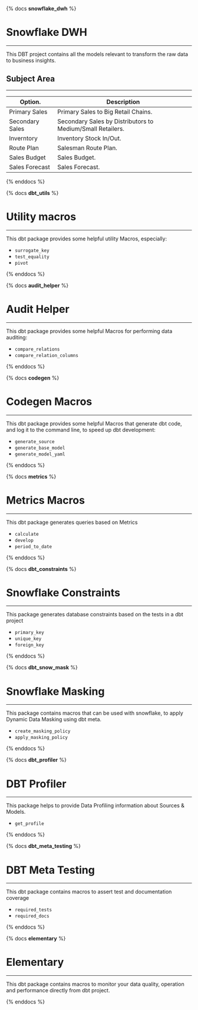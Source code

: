{% docs __snowflake_dwh__ %}

# Snowflake DWH
---
This DBT project contains all the models relevant to transform the raw data to business insights.

## Subject Area
---
| Option.         | Description |
| --------------- | ----------- |
| Primary Sales   | Primary Sales to Big Retail Chains. |
| Secondary Sales | Secondary Sales by Distributors to Medium/Small Retailers. |
| Inverntory      | Inventory Stock In/Out. |
| Route Plan      | Salesman Route Plan. |
| Sales Budget    | Sales Budget. |
| Sales Forecast  | Sales Forecast. |

{% enddocs %}


{% docs __dbt_utils__ %}

# Utility macros
---
This dbt package provides some helpful utility Macros, especially:
- `surrogate_key`
- `test_equality`
- `pivot`

{% enddocs %}


{% docs __audit_helper__ %}

# Audit Helper
---
This dbt package provides some helpful Macros for performing data auditing:
- `compare_relations`
- `compare_relation_columns`

{% enddocs %}


{% docs __codegen__ %}

# Codegen Macros
---
This dbt package provides some helpful Macros that generate dbt code, and log it to the command line, to speed up dbt development:
- `generate_source`
- `generate_base_model`
- `generate_model_yaml`

{% enddocs %}


{% docs __metrics__ %}

# Metrics Macros
---
This dbt package generates queries based on Metrics
- `calculate`
- `develop`
- `period_to_date`

{% enddocs %}


{% docs __dbt_constraints__ %}

# Snowflake Constraints
---
This package generates database constraints based on the tests in a dbt project
- `primary_key`
- `unique_key`
- `foreign_key`

{% enddocs %}


{% docs __dbt_snow_mask__ %}

# Snowflake Masking
---
This package contains macros that can be used with snowflake, to apply Dynamic Data Masking using dbt meta.
- `create_masking_policy`
- `apply_masking_policy`

{% enddocs %}


{% docs __dbt_profiler__ %}

# DBT Profiler
---
This package helps to provide Data Profiling information about Sources & Models.
- `get_profile`

{% enddocs %}


{% docs __dbt_meta_testing__ %}

# DBT Meta Testing
---
This dbt package contains macros to assert test and documentation coverage
- `required_tests`
- `required_docs`

{% enddocs %}


{% docs __elementary__ %}

# Elementary
---
This dbt package contains macros to monitor your data quality, operation and performance directly from dbt project.

{% enddocs %}
